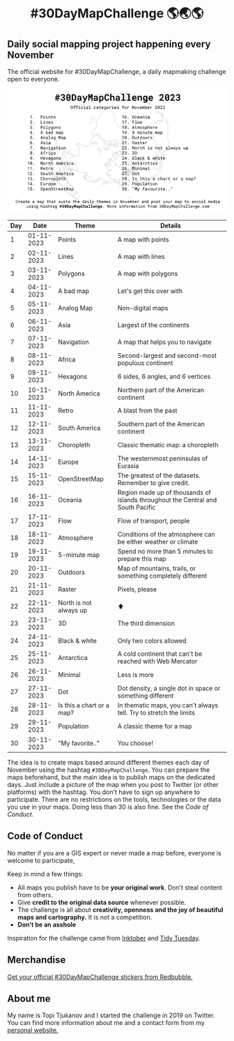 <h1 align="center"><b>#30DayMapChallenge 🌎🌏🌎</b></h1>

## Daily social mapping project happening every November
The official website for #30DayMapChallenge, a daily mapmaking challenge open to everyone.

![Themes for the maps. See more below.](/docs/imgs/30dmc-2023.png)

| Day | Date       | Theme            | Details                                      |
|-----|------------|------------------|----------------------------------------------|
| 1   | 01-11-2023 | Points           | A map with points                            |
| 2   | 02-11-2023 | Lines            | A map with lines                             |
| 3   | 03-11-2023 | Polygons         | A map with polygons                          |
| 4   | 04-11-2023 | A bad map        | Let's get this over with                    |
| 5   | 05-11-2023 | Analog Map       | Non-digital maps                             |
| 6   | 06-11-2023 | Asia             | Largest of the continents                    |
| 7   | 07-11-2023 | Navigation       | A map that helps you to navigate            |
| 8   | 08-11-2023 | Africa           | Second-largest and second-most populous continent |
| 9   | 09-11-2023 | Hexagons         | 6 sides, 6 angles, and 6 vertices            |
| 10  | 10-11-2023 | North America    | Northern part of the American continent     |
| 11  | 11-11-2023 | Retro            | A blast from the past                        |
| 12  | 12-11-2023 | South America    | Southern part of the American continent     |
| 13  | 13-11-2023 | Choropleth       | Classic thematic map: a choropleth          |
| 14  | 14-11-2023 | Europe           | The westernmost peninsulas of Eurasia       |
| 15  | 15-11-2023 | OpenStreetMap    | The greatest of the datasets. Remember to give credit. |
| 16  | 16-11-2023 | Oceania          | Region made up of thousands of islands throughout the Central and South Pacific |
| 17  | 17-11-2023 | Flow             | Flow of transport, people                   |
| 18  | 18-11-2023 | Atmosphere       | Conditions of the atmosphere can be either weather or climate |
| 19  | 19-11-2023 | 5-minute map     | Spend no more than 5 minutes to prepare this map |
| 20  | 20-11-2023 | Outdoors         | Map of mountains, trails, or something completely different |
| 21  | 21-11-2023 | Raster           | Pixels, please                               |
| 22  | 22-11-2023 | North is not always up | ⬆️                          |
| 23  | 23-11-2023 | 3D               | The third dimension                         |
| 24  | 24-11-2023 | Black & white    | Only two colors allowed                     |
| 25  | 25-11-2023 | Antarctica        | A cold continent that can't be reached with Web Mercator |
| 26  | 26-11-2023 | Minimal           | Less is more                                 |
| 27  | 27-11-2023 | Dot               | Dot density, a single dot in space or something different |
| 28  | 28-11-2023 | Is this a chart or a map? | In thematic maps, you can't always tell. Try to stretch the limits |
| 29  | 29-11-2023 | Population        | A classic theme for a map                   |
| 30  | 30-11-2023 | "My favorite.."  | You choose!                                  |


The idea is to create maps based around different themes each day of November using the hashtag `#30DayMapChallenge`. You can prepare the maps beforehand, but the main idea is to publish maps on the dedicated days. Just include a picture of the map when you post to Twitter (or other platforms) with the hashtag. You don't have to sign up anywhere to participate. There are no restrictions on the tools, technologies or the data you use in your maps. Doing less than 30 is also fine. See the *Code of Conduct*.

## Code of Conduct
No matter if you are a GIS expert or never made a map before, everyone is welcome to participate,

Keep in mind a few things:

 - All maps you publish have to be **your original work**. Don’t steal content from others.
 - Give **credit to the original data source** whenever possible.
 - The challenge is all about **creativity, openness and the joy of beautiful maps and cartography.** It is not a competition.
 - **Don’t be an asshole**

Inspiration for the challenge came from [Inktober](https://inktober.com/) and [Tidy Tuesday](https://github.com/rfordatascience/tidytuesday).

## Merchandise

[Get your official #30DayMapChallenge stickers from Redbubble.](https://www.redbubble.com/people/MapChallenge/shop) 

<script type="text/javascript" src="https://www.redbubble.com/assets/external_portfolio.js"></script>
<script id="rb-xzfcxvzx" type="text/javascript">new RBExternalPortfolio('www.redbubble.com', 'mapchallenge', 2, 2).renderIframe();</script>

## About me
My name is Topi Tjukanov and I started the challenge in 2019 on Twitter. You can find more information about me and a contact form from my [personal website.](https://tjukanov.org/)